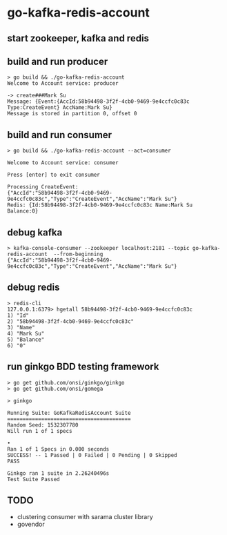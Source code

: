 # go-kafka-redis-account

## start zookeeper, kafka and redis

## build and run producer
```
> go build && ./go-kafka-redis-account
Welcome to Account service: producer

-> create###Mark Su
Message: {Event:{AccId:58b94498-3f2f-4cb0-9469-9e4ccfc0c83c Type:CreateEvent} AccName:Mark Su}
Message is stored in partition 0, offset 0
```

## build and run consumer
```
> go build && ./go-kafka-redis-account --act=consumer

Welcome to Account service: consumer

Press [enter] to exit consumer

Processing CreateEvent:
{"AccId":"58b94498-3f2f-4cb0-9469-9e4ccfc0c83c","Type":"CreateEvent","AccName":"Mark Su"}
Redis: {Id:58b94498-3f2f-4cb0-9469-9e4ccfc0c83c Name:Mark Su Balance:0}
```

## debug kafka
```
> kafka-console-consumer --zookeeper localhost:2181 --topic go-kafka-redis-account  --from-beginning
{"AccId":"58b94498-3f2f-4cb0-9469-9e4ccfc0c83c","Type":"CreateEvent","AccName":"Mark Su"}
```

## debug redis
```
> redis-cli
127.0.0.1:6379> hgetall 58b94498-3f2f-4cb0-9469-9e4ccfc0c83c
1) "Id"
2) "58b94498-3f2f-4cb0-9469-9e4ccfc0c83c"
3) "Name"
4) "Mark Su"
5) "Balance"
6) "0"
```

## run ginkgo BDD testing framework
```
> go get github.com/onsi/ginkgo/ginkgo
> go get github.com/onsi/gomega

> ginkgo

Running Suite: GoKafkaRedisAccount Suite
========================================
Random Seed: 1532307780
Will run 1 of 1 specs

•
Ran 1 of 1 Specs in 0.000 seconds
SUCCESS! -- 1 Passed | 0 Failed | 0 Pending | 0 Skipped
PASS

Ginkgo ran 1 suite in 2.26240496s
Test Suite Passed
```

## TODO
* clustering consumer with sarama cluster library
* govendor




